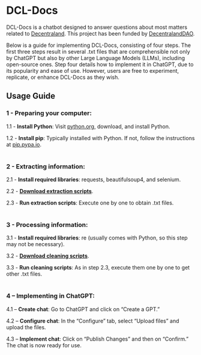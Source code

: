 # DCL-Docs

DCL-Docs is a chatbot designed to answer questions about most matters related to [Decentraland](https://decentraland.org/). This project has been funded by [DecentralandDAO](https://dao.decentraland.org/).

Below is a guide for implementing DCL-Docs, consisting of four steps. The first three steps result in several .txt files that are comprehensible not only by ChatGPT but also by other Large Language Models (LLMs), including open-source ones. Step four details how to implement it in ChatGPT, due to its popularity and ease of use. However, users are free to experiment, replicate, or enhance DCL-Docs as they wish.

## Usage Guide

### 1 - Preparing your computer:
1.1 - **Install Python**: Visit [python.org](https://python.org), download, and install Python.

1.2 - **Install pip**: Typically installed with Python. If not, follow the instructions at [pip.pypa.io](https://pip.pypa.io).
<br><br>

### 2 - Extracting information:
2.1 - **Install required libraries**: requests, beautifulsoup4, and selenium.

2.2 - [**Download extraction scripts**](https://github.com/Metassive/DCL-Docs/tree/main/Extraction%20Scripts).

2.3 - **Run extraction scripts**: Execute one by one to obtain .txt files.
<br><br>

### 3 - Processing information:
3.1 - **Install required libraries**: re (usually comes with Python, so this step may not be necessary).

3.2 - [**Download cleaning scripts**](https://github.com/Metassive/DCL-Docs/tree/main/Cleaning%20Scripts).

3.3 - **Run cleaning scripts**: As in step 2.3, execute them one by one to get other .txt files.
<br><br>

### 4 – Implementing in ChatGPT:
4.1 – **Create chat**: Go to ChatGPT and click on “Create a GPT.”

4.2 – **Configure chat**: In the “Configure” tab, select “Upload files” and upload the files.

4.3 – **Implement chat**:
Click on “Publish Changes” and then on “Confirm.” The chat is now ready for use.

